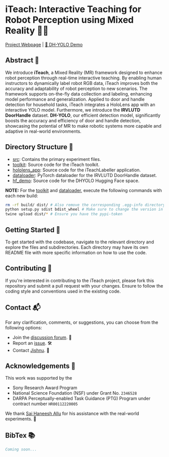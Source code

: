 # iTeach: Interactive Teaching for Robot Perception using Mixed Reality 🤖🌐

[Project Webpage](https://irvlutd.github.io/iTeach/) | [🤗 DH-YOLO Demo](https://huggingface.co/spaces/IRVLUTD/DH-YOLO)

## Abstract 📝

We introduce **iTeach**, a Mixed Reality (MR) framework designed to enhance robot perception through real-time interactive teaching. By enabling human instructors to dynamically label robot RGB data, iTeach improves both the accuracy and adaptability of robot perception to new scenarios. The framework supports on-the-fly data collection and labeling, enhancing model performance and generalization. Applied to door and handle detection for household tasks, iTeach integrates a HoloLens app with an interactive YOLO model. Furthermore, we introduce the **IRVLUTD DoorHandle** dataset. **DH-YOLO**, our efficient detection model, significantly boosts the accuracy and efficiency of door and handle detection, showcasing the potential of MR to make robotic systems more capable and adaptive in real-world environments.

## Directory Structure 📁

* [src](./src): Contains the primary experiment files.
* [toolkit](./toolkit): Source code for the iTeach toolkit.
* [hololens_app](./hololens_app): Source code for the iTeachLabeller application.
* [dataloader](./dataloader): PyTorch dataloader for the IRVLUTD DoorHandle dataset.
* [hf_demo](https://huggingface.co/spaces/IRVLUTD/DH-YOLO/tree/main): Source code for the DHYOLO Hugging Face space.

**NOTE:** For the [toolkit](./toolkit) and [dataloader](./dataloader), execute the following commands with each new build:
```sh
rm -rf build/ dist/ # Also remove the corresponding .egg-info directory
python setup.py sdist bdist_wheel # Make sure to change the version in setup.py before running this
twine upload dist/* # Ensure you have the pypi-token
```

## Getting Started 🚀

To get started with the codebase, navigate to the relevant directory and explore the files and subdirectories. Each directory may have its own README file with more specific information on how to use the code.

## Contributing 🤝

If you're interested in contributing to the iTeach project, please fork this repository and submit a pull request with your changes. Ensure to follow the coding style and conventions used in the existing code.

## Contact 📬

For any clarification, comments, or suggestions, you can choose from the following options:

- Join the [discussion forum](https://github.com/IRVLUTD/iTeach/discussions). 💬
- Report an [issue](https://github.com/IRVLUTD/iTeach/issues). 🛠️
- Contact [Jishnu](https://jishnujayakumar.github.io/). 📧

## Acknowledgements 🙏
This work was supported by the 
- Sony Research Award Program
- National Science Foundation (NSF) under Grant No. `2346528`
- DARPA Perceptually-enabled Task Guidance (PTG) Program under contract number `HR00112220005`

We thank [Sai Haneesh Allu](https://saihaneeshallu.github.io/) for his assistance with the real-world experiments. 🙌

## BibTex 📚

```bibtex
Coming soon...
```